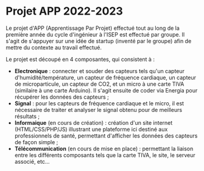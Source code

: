 # Projet APP 2022-2023

Le projet d'APP (Apprentissage Par Projet) effectué tout au long de la première année du cycle d'ingénieur à l'ISEP est effectué par groupe. Il s'agit de s'appuyer sur une idée de startup (inventé par le groupe) afin de mettre du contexte au travail effectué.

Le projet est découpé en 4 composantes, qui consistent à : 
* __Electronique__ : connecter et souder des capteurs tels qu'un capteur d'humidité/température, un capteur de fréquence cardiaque, un capteur de microparticule, un capteur de CO2, et un micro à une carte TIVA (similaire à une carte Arduino). Il s'agit ensuite de coder via Energia pour récupérer les données des capteurs ;
* __Signal__ : pour les capteurs de fréquence cardiaque et le micro, il est nécessaire de traiter et analyser le signal obtenu pour de meilleurs résultats ;
* __Informaique__ (en cours de création) : création d'un site internet (HTML/CSS/PHP/JS) illustrant une plateforme ici destiné aux professionnels de santé, permettant d'afficher les données des capteurs de façon simple ;
* __Télécommunication__ (en cours de mise en place) : permettant la liaison entre les différents composants tels que la carte TIVA, le site, le serveur associé, etc...
